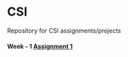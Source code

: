 # CSI
Repository for CSI assignments/projects

#### Week - 1 [Assignment 1](https://github.com/I-Ishika-012/CSI/blob/main/Week1/Assignment%201.pdf)
